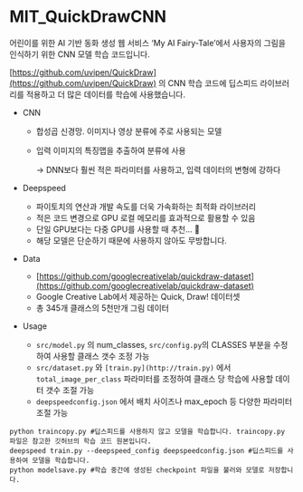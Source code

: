 # MIT_QuickDrawCNN
어린이를 위한 AI 기반 동화 생성 웹 서비스 ‘My AI Fairy-Tale’에서 사용자의 그림을 인식하기 위한 CNN 모델 학습 코드입니다.

[https://github.com/uvipen/QuickDraw](https://github.com/uvipen/QuickDraw) 의 CNN 학습 코드에 딥스피드 라이브러리를 적용하고 더 많은 데이터를 학습에 사용했습니다.

- CNN
    - 합성곱 신경망. 이미지나 영상 분류에 주로 사용되는 모델
    - 입력 이미지의 특징맵을 추출하여 분류에 사용
        
        → DNN보다 훨씬 적은 파라미터를 사용하고, 입력 데이터의 변형에 강하다
        
- Deepspeed
    - 파이토치의 연산과 개발 속도를 더욱 가속화하는 최적화 라이브러리
    - 적은 코드 변경으로 GPU 로컬 메모리를 효과적으로 활용할 수 있음
    - 단일 GPU보다는 다중 GPU를 사용할 때 추천… ****🥲****
    - 해당 모델은 단순하기 때문에 사용하지 않아도 무방합니다.
- Data
    - [https://github.com/googlecreativelab/quickdraw-dataset](https://github.com/googlecreativelab/quickdraw-dataset)
    - Google Creative Lab에서 제공하는 Quick, Draw! 데이터셋
    - 총 345개 클래스의 5천만개 그림 데이터
    
- Usage
    - `src/model.py` 의 num_classes, `src/config.py`의 CLASSES 부분을 수정하여 사용할 클래스 갯수 조정 가능
    - `src/dataset.py` 와 `[train.py](http://train.py)` 에서 `total_image_per_class` 파라미터를 조정하여 클래스 당 학습에 사용할 데이터 갯수 조절 가능
    - `deepspeedconfig.json` 에서 배치 사이즈나 max_epoch 등 다양한 파라미터 조절 가능

```
python traincopy.py #딥스피드를 사용하지 않고 모델을 학습합니다. traincopy.py 파일은 참고한 깃허브의 학습 코드 원본입니다.
deepspeed train.py --deepspeed_config deepspeedconfig.json #딥스피드를 사용하여 모델을 학습합니다.
python modelsave.py #학습 중간에 생성된 checkpoint 파일을 불러와 모델로 저장합니다.
```